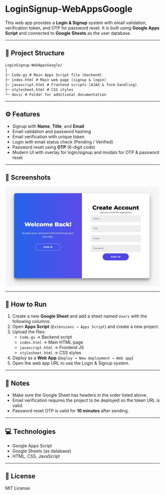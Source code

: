 # LoginSignup-WebAppsGoogle

This web app provides a **Login & Signup** system with email validation, verification token, and OTP for password reset. It is built using **Google Apps Script** and connected to **Google Sheets** as the user database.

---

## 📂 Project Structure

```
LoginSignup-WebAppsGoogle/
│
├─ Code.gs # Main Apps Script file (backend)
├─ index.html # Main web page (signup & login)
├─ javascript.html # Frontend scripts (AJAX & form handling)
├─ stylesheet.html # CSS styles
└─ docs/ # Folder for additional documentation
```

---

## ⚙️ Features

- Signup with **Name**, **Title**, and **Email**  
- Email validation and password hashing  
- Email verification with unique token  
- Login with email status check (Pending / Verified)  
- Password reset using **OTP** (6-digit code)  
- Modern UI with overlay for login/signup and modals for OTP & password reset  

---

## 📸 Screenshots

<div align="center">
  <img src="./docs/loginpage.jpg" width="500" />
</div>

---

## 🚀 How to Run

1. Create a new **Google Sheet** and add a sheet named `Users` with the following columns:
2. Open **Apps Script** (`Extensions → Apps Script`) and create a new project.  
3. Upload the files:
   - `Code.gs` → Backend script  
   - `index.html` → Main HTML page  
   - `javascript.html` → Frontend JS  
   - `stylesheet.html` → CSS styles  
4. Deploy as a **Web App** (`Deploy → New deployment → Web app`)  
5. Open the web app URL to use the Login & Signup system.  

---

## 📌 Notes

- Make sure the Google Sheet has headers in the order listed above.  
- Email verification requires the project to be deployed so the token URL is valid.  
- Password reset OTP is valid for **10 minutes** after sending.  

---

## 💻 Technologies

- Google Apps Script  
- Google Sheets (as database)  
- HTML, CSS, JavaScript  

---

## 📝 License

MIT License

